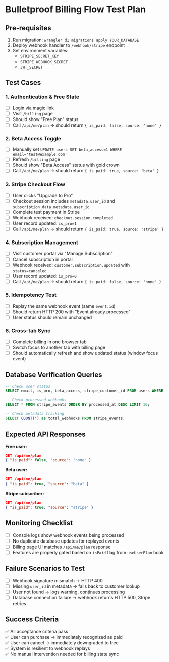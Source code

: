 # Bulletproof Billing Flow Test Plan

## Pre-requisites
1. Run migration: `wrangler d1 migrations apply YOUR_DATABASE`
2. Deploy webhook handler to `/webhook/stripe` endpoint
3. Set environment variables:
   - `STRIPE_SECRET_KEY`
   - `STRIPE_WEBHOOK_SECRET`
   - `JWT_SECRET`

## Test Cases

### 1. Authentication & Free State
- [ ] Login via magic link
- [ ] Visit `/billing` page  
- [ ] Should show "Free Plan" status
- [ ] Call `/api/me/plan` → should return `{ is_paid: false, source: 'none' }`

### 2. Beta Access Toggle
- [ ] Manually set `UPDATE users SET beta_access=1 WHERE email='test@example.com'`
- [ ] Refresh `/billing` page
- [ ] Should show "Beta Access" status with gold crown
- [ ] Call `/api/me/plan` → should return `{ is_paid: true, source: 'beta' }`

### 3. Stripe Checkout Flow
- [ ] User clicks "Upgrade to Pro" 
- [ ] Checkout session includes `metadata.user_id` and `subscription_data.metadata.user_id`
- [ ] Complete test payment in Stripe
- [ ] Webhook received: `checkout.session.completed`
- [ ] User record updated: `is_pro=1`
- [ ] Call `/api/me/plan` → should return `{ is_paid: true, source: 'stripe' }`

### 4. Subscription Management  
- [ ] Visit customer portal via "Manage Subscription" 
- [ ] Cancel subscription in portal
- [ ] Webhook received: `customer.subscription.updated` with `status=canceled`
- [ ] User record updated: `is_pro=0`
- [ ] Call `/api/me/plan` → should return `{ is_paid: false, source: 'none' }`

### 5. Idempotency Test
- [ ] Replay the same webhook event (same `event.id`)
- [ ] Should return HTTP 200 with "Event already processed"
- [ ] User status should remain unchanged

### 6. Cross-tab Sync
- [ ] Complete billing in one browser tab
- [ ] Switch focus to another tab with billing page
- [ ] Should automatically refresh and show updated status (window focus event)

## Database Verification Queries

```sql
-- Check user status
SELECT email, is_pro, beta_access, stripe_customer_id FROM users WHERE email='test@example.com';

-- Check processed webhooks  
SELECT * FROM stripe_events ORDER BY processed_at DESC LIMIT 10;

-- Check metadata tracking
SELECT COUNT(*) as total_webhooks FROM stripe_events;
```

## Expected API Responses

**Free user:**
```json
GET /api/me/plan
{ "is_paid": false, "source": "none" }
```

**Beta user:**
```json  
GET /api/me/plan
{ "is_paid": true, "source": "beta" }
```

**Stripe subscriber:**
```json
GET /api/me/plan  
{ "is_paid": true, "source": "stripe" }
```

## Monitoring Checklist
- [ ] Console logs show webhook events being processed
- [ ] No duplicate database updates for replayed events
- [ ] Billing page UI matches `/api/me/plan` response
- [ ] Features are properly gated based on `isPaid` flag from `useUserPlan` hook

## Failure Scenarios to Test
- [ ] Webhook signature mismatch → HTTP 400
- [ ] Missing `user_id` in metadata → falls back to customer lookup
- [ ] User not found → logs warning, continues processing
- [ ] Database connection failure → webhook returns HTTP 500, Stripe retries

## Success Criteria
✅ All acceptance criteria pass  
✅ User can purchase → immediately recognized as paid  
✅ User can cancel → immediately downgraded to free  
✅ System is resilient to webhook replays  
✅ No manual intervention needed for billing state sync